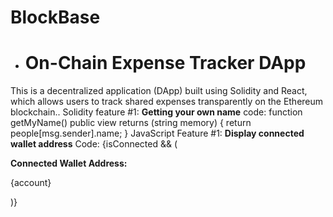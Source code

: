 # BlockBase
- # On-Chain Expense Tracker DApp
This is a decentralized application (DApp) built using Solidity and React, which allows users to track shared expenses transparently on the Ethereum blockchain..
Solidity feature #1: **Getting your own name**
code:
function getMyName() public view returns (string memory) {
    return people[msg.sender].name;
}
JavaScript Feature #1: **Display connected wallet address**
Code:
{isConnected && (
  <div style={{ marginBottom: '1rem' }}>
    <strong>Connected Wallet Address:</strong>
    <p style={{ fontSize: '0.9rem', color: '#ccc' }}>{account}</p>
  </div>
)}
